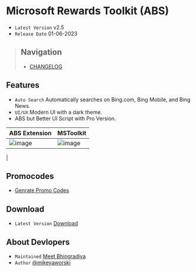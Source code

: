 # Microsoft Rewards Toolkit (ABS)
- `Latest Version` v2.5
- `Release Date` 01-06-2023

> ## Navigation
> + [CHANGELOG](CHANGELOG.md)

## Features
+ `Auto Search` Automatically searches on Bing.com, Bing Mobile, and Bing News.
+ `UI/UX` Modern UI with a dark theme.
+ ABS but Better UI Script with Pro Version.

| ABS Extension  | MSToolkit |
| ----------- | ----------- |
| ![image](https://github.com/MeetBhingradiya/MSR-Toolkit/assets/102130001/ead069f9-71e8-4f46-9eb3-244612ea4bde) | ![image](https://github.com/MeetBhingradiya/MSR-Toolkit/assets/102130001/c5cccab1-f0a8-4585-a33a-5b3314dcc6fe)
 |

## Promocodes
- [Genrate Promo Codes](https://api.teamsm.live/Products/MSRToolkit)

## Download
- `Latest Version` [Download](https://api.teamsm.live/Products/MSRToolkit/Download)

## About Devlopers
- `Maintained` [Meet Bhingradiya](https://github.com/MeetBhingradiya)
- `Author` [@mikeyaworski](https://github.com/mikeyaworski)
